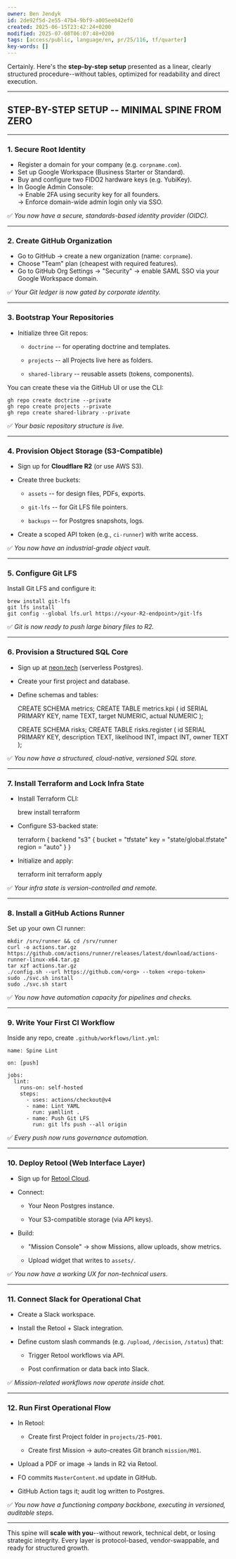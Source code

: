 ```yaml
---
owner: Ben Jendyk
id: 2de92f5d-2e55-47b4-9bf9-a005ee042ef0
created: 2025-06-15T23:42:24+0200
modified: 2025-07-08T06:07:48+0200
tags: [access/public, language/en, pr/25/116, tf/quarter]
key-words: []
---
```


Certainly. Here's the **step-by-step setup** presented as a linear, clearly structured procedure--without tables, optimized for readability and direct execution.
* * *

## STEP-BY-STEP SETUP -- MINIMAL SPINE FROM ZERO
* * *

### 1. **Secure Root Identity**

- Register a domain for your company (e.g. `corpname.com`).
- Set up Google Workspace (Business Starter or Standard).
- Buy and configure two FIDO2 hardware keys (e.g. YubiKey).
- In Google Admin Console:  
→ Enable 2FA using security key for all founders.  
→ Enforce domain-wide admin login only via SSO.

✅ _You now have a secure, standards-based identity provider (OIDC)._

* * *

### 2. **Create GitHub Organization**

- Go to GitHub → create a new organization (name: `corpname`).
- Choose "Team" plan (cheapest with required features).
- Go to GitHub Org Settings → "Security" → enable SAML SSO via your Google Workspace domain.

✅ _Your Git ledger is now gated by corporate identity._

* * *

### 3. **Bootstrap Your Repositories**

- Initialize three Git repos:

    - `doctrine` -- for operating doctrine and templates.

    - `projects` -- all Projects live here as folders.

    - `shared-library` -- reusable assets (tokens, components).

You can create these via the GitHub UI or use the CLI:
    
    
    gh repo create doctrine --private
    gh repo create projects --private
    gh repo create shared-library --private
    

✅ _Your basic repository structure is live._

* * *

### 4. **Provision Object Storage (S3-Compatible)**

- Sign up for **Cloudflare R2** (or use AWS S3).
- Create three buckets:

    - `assets` -- for design files, PDFs, exports.

    - `git-lfs` -- for Git LFS file pointers.

    - `backups` -- for Postgres snapshots, logs.
- Create a scoped API token (e.g., `ci-runner`) with write access.

✅ _You now have an industrial-grade object vault._

* * *

### 5. **Configure Git LFS**

Install Git LFS and configure it:
    
    
    brew install git-lfs
    git lfs install
    git config --global lfs.url https://<your-R2-endpoint>/git-lfs
    

✅ _Git is now ready to push large binary files to R2._

* * *

### 6. **Provision a Structured SQL Core**

- Sign up at [neon.tech](https://neon.tech/) (serverless Postgres).
- Create your first project and database.
- Define schemas and tables:
    
    
    CREATE SCHEMA metrics;
    CREATE TABLE metrics.kpi (
      id SERIAL PRIMARY KEY,
      name TEXT,
      target NUMERIC,
      actual NUMERIC
    );
    
    CREATE SCHEMA risks;
    CREATE TABLE risks.register (
      id SERIAL PRIMARY KEY,
      description TEXT,
      likelihood INT,
      impact INT,
      owner TEXT
    );
    

✅ _You now have a structured, cloud-native, versioned SQL store._

* * *

### 7. **Install Terraform and Lock Infra State**

- Install Terraform CLI:
    
    
    brew install terraform
    

- Configure S3-backed state:
    
    
    terraform {
      backend "s3" {
        bucket = "tfstate"
        key    = "state/global.tfstate"
        region = "auto"
      }
    }
    

- Initialize and apply:
    
    
    terraform init
    terraform apply
    

✅ _Your infra state is version-controlled and remote._

* * *

### 8. **Install a GitHub Actions Runner**

Set up your own CI runner:
    
    
    mkdir /srv/runner && cd /srv/runner
    curl -o actions.tar.gz https://github.com/actions/runner/releases/latest/download/actions-runner-linux-x64.tar.gz
    tar xzf actions.tar.gz
    ./config.sh --url https://github.com/<org> --token <repo-token>
    sudo ./svc.sh install
    sudo ./svc.sh start
    

✅ _You now have automation capacity for pipelines and checks._

* * *

### 9. **Write Your First CI Workflow**

Inside any repo, create `.github/workflows/lint.yml`:
    
    
    name: Spine Lint
    
    on: [push]
    
    jobs:
      lint:
        runs-on: self-hosted
        steps:
          - uses: actions/checkout@v4
          - name: Lint YAML
            run: yamllint .
          - name: Push Git LFS
            run: git lfs push --all origin
    

✅ _Every push now runs governance automation._

* * *

### 10. **Deploy Retool (Web Interface Layer)**

- Sign up for [Retool Cloud](https://retool.com/).
- Connect:

    - Your Neon Postgres instance.

    - Your S3-compatible storage (via API keys).
- Build:

    - "Mission Console" → show Missions, allow uploads, show metrics.

    - Upload widget that writes to `assets/`.

✅ _You now have a working UX for non-technical users._

* * *

### 11. **Connect Slack for Operational Chat**

- Create a Slack workspace.
- Install the Retool + Slack integration.
- Define custom slash commands (e.g. `/upload`, `/decision`, `/status`) that:

    - Trigger Retool workflows via API.

    - Post confirmation or data back into Slack.

✅ _Mission-related workflows now operate inside chat._

* * *

### 12. **Run First Operational Flow**

- In Retool:

    - Create first Project folder in `projects/25-P001`.

    - Create first Mission → auto-creates Git branch `mission/M01`.
- Upload a PDF or image → lands in R2 via Retool.
- FO commits `MasterContent.md` update in GitHub.
- GitHub Action tags it; audit log written to Postgres.

✅ _You now have a functioning company backbone, executing in versioned, auditable steps._

* * *

This spine will **scale with you**--without rework, technical debt, or losing strategic integrity. Every layer is protocol-based, vendor-swappable, and ready for structured growth.